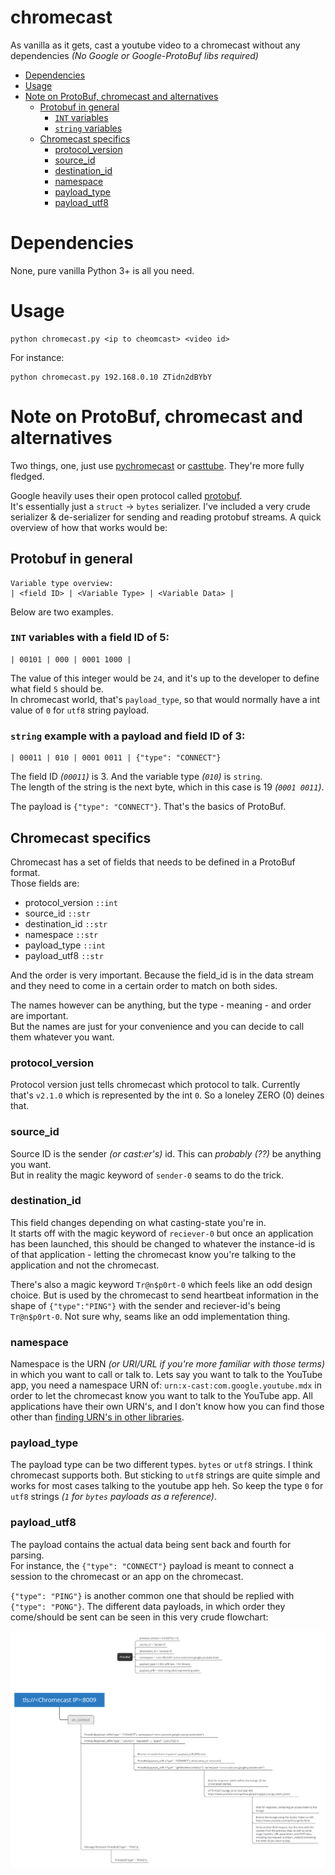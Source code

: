 # chromecast
As vanilla as it gets, cast a youtube video to a chromecast without any dependencies *(No Google or Google-ProtoBuf libs required)*

- [Dependencies](#dependencies)
- [Usage](#usage)
- [Note on ProtoBuf, chromecast and alternatives](#note-on-protobuf-chromecast-and-alternatives)
  * [Protobuf in general](#protobuf-in-general)
    + [`INT` variables](#int-variables-with-a-field-id-of-5)
    + [`string` variables](#string-example-with-a-payload-and-field-id-of-3)
  * [Chromecast specifics](#chromecast-specifics)
    + [protocol_version](#protocol_version)
    + [source_id](#source_id)
    + [destination_id](#destination_id)
    + [namespace](#namespace)
    + [payload_type](#payload_type)
    + [payload_utf8](#payload_utf8)

# Dependencies

None, pure vanilla Python 3+ is all you need.

# Usage

    python chromecast.py <ip to cheomcast> <video id>

For instance:

    python chromecast.py 192.168.0.10 ZTidn2dBYbY

# Note on ProtoBuf, chromecast and alternatives

Two things, one, just use [pychromecast](https://github.com/home-assistant-libs/pychromecast) or [casttube](https://github.com/ur1katz/casttube). They're more fully fledged.<br>

Google heavily uses their open protocol called [protobuf](https://developers.google.com/protocol-buffers/docs/encoding).<br>
It's essentially just a `struct` -> `bytes` serializer. I've included a very crude serializer & de-serializer for sending and reading protobuf streams. A quick overview of how that works would be:

## Protobuf in general

    Variable type overview:
    | <field ID> | <Variable Type> | <Variable Data> |

Below are two examples.

### `INT` variables with a field ID of 5:

	| 00101 | 000 | 0001 1000 |

The value of this integer would be `24`, and it's up to the developer to define what field `5` should be.<br>
In chromecast world, that's `payload_type`, so that would normally have a int value of `0` for `utf8` string payload.

### `string` example with a payload and field ID of 3:

	| 00011 | 010 | 0001 0011 | {"type": "CONNECT"}

The field ID *(`00011`)* is 3. And the variable type *(`010`)* is `string`.<br>
The length of the string is the next byte, which in this case is 19 *(`0001 0011`)*.

The payload is `{"type": "CONNECT"}`. That's the basics of ProtoBuf.

## Chromecast specifics

Chromecast has a set of fields that needs to be defined in a ProtoBuf format.<br>
Those fields are:

 * protocol_version `::int`
 * source_id `::str`
 * destination_id `::str`
 * namespace `::str`
 * payload_type `::int`
 * payload_utf8 `::str`

And the order is very important. Because the field_id is in the data stream and they need to come in a certain order to match on both sides.

The names however can be anything, but the type - meaning - and order are important.<br>
But the names are just for your convenience and you can decide to call them whatever you want.

### protocol_version

Protocol version just tells chromecast which protocol to talk. Currently that's `v2.1.0` which is represented by the int `0`. So a loneley ZERO (0) deines that.

### source_id

Source ID is the sender *(or cast:er's)* id. This can *probably (??)* be anything you want.<br>
But in reality the magic keyword of `sender-0` seams to do the trick.

### destination_id

This field changes depending on what casting-state you're in.<br>
It starts off with the magic keyword of `reciever-0` but once an application has been launched,
this should be changed to whatever the instance-id is of that application - letting the chromecast know you're talking to the application and not the chromecast.

There's also a magic keyword `Tr@n$p0rt-0` which feels like an odd design choice. But is used by the chromecast to send heartbeat information in the shape of `{"type":"PING"}` with the sender and reciever-id's being `Tr@n$p0rt-0`. Not sure why, seams like an odd implementation thing.

### namespace

Namespace is the URN *(or URI/URL if you're more familiar with those terms)* in which you want to call or talk to. Lets say you want to talk to the YouTube app, you need a namespace URN of: `urn:x-cast:com.google.youtube.mdx` in order to let the chromecast know you want to talk to the YouTube app. All applications have their own URN's, and I don't know how you can find those other than [finding URN's in other libraries](https://github.com/home-assistant-libs/pychromecast/blob/0c1d904ab15b91922c8ac45cb7e6641201910578/pychromecast/controllers/plex.py#L178).

### payload_type

The payload type can be two different types. `bytes` or `utf8` strings. I think chromecast supports both. But sticking to `utf8` strings are quite simple and works for most cases talking to the youtube app heh. So keep the type `0` for `utf8` strings *(`1` for `bytes` payloads as a reference)*.

### payload_utf8

The payload contains the actual data being sent back and fourth for parsing.<br>
For instance, the `{"type": "CONNECT"}` payload is meant to connect a session to the chromecast or an app on the chromecast.

`{"type": "PING"}` is another common one that should be replied with `{"type": "PONG"}`.
The different data payloads, in which order they come/should be sent can be seen in this very crude flowchart:

![flowchart](flowchart.png)
